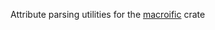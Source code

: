 <!-- cargo-rdme start -->

Attribute parsing utilities for the [macroific](https://crates.io/crates/macroific) crate

<!-- cargo-rdme end -->
